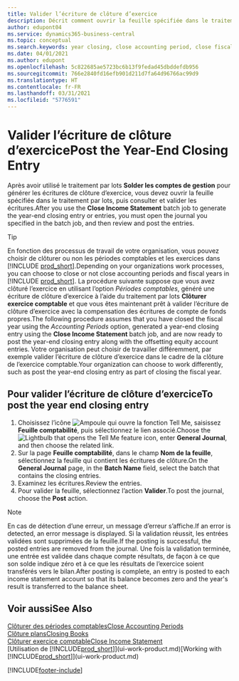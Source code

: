 ```yaml
---
title: Valider l’écriture de clôture d’exercice
description: Décrit comment ouvrir la feuille spécifiée dans le traitement par lots Clôturer exercice comptable, puis examiner et valider l’écriture de clôture de fin d’exercice.
author: edupont04
ms.service: dynamics365-business-central
ms.topic: conceptual
ms.search.keywords: year closing, close accounting period, close fiscal year, bank account detailed trial balance
ms.date: 04/01/2021
ms.author: edupont
ms.openlocfilehash: 5c822685ae5723bc6b13f9fedad45dbddefdb956
ms.sourcegitcommit: 766e2840fd16efb901d211d7fa64d96766ac99d9
ms.translationtype: HT
ms.contentlocale: fr-FR
ms.lasthandoff: 03/31/2021
ms.locfileid: "5776591"
---
```

# <a name="post-the-year-end-closing-entry"></a><span data-ttu-id="c4d4b-103">Valider l’écriture de clôture d’exercice</span><span class="sxs-lookup"><span data-stu-id="c4d4b-103">Post the Year-End Closing Entry</span></span>

<span data-ttu-id="c4d4b-104">Après avoir utilisé le traitement par lots **Solder les comptes de gestion** pour générer les écritures de clôture d’exercice, vous devez ouvrir la feuille spécifiée dans le traitement par lots, puis consulter et valider les écritures.</span><span class="sxs-lookup"><span data-stu-id="c4d4b-104">After you use the **Close Income Statement** batch job to generate the year-end closing entry or entries, you must open the journal you specified in the batch job, and then review and post the entries.</span></span>  

> [!TIP]
> <span data-ttu-id="c4d4b-105">En fonction des processus de travail de votre organisation, vous pouvez choisir de clôturer ou non les périodes comptables et les exercices dans [!INCLUDE [prod_short](includes/prod_short.md)].</span><span class="sxs-lookup"><span data-stu-id="c4d4b-105">Depending on your organizations work processes, you can choose to close or not close accounting periods and fiscal years in [!INCLUDE [prod_short](includes/prod_short.md)].</span></span> <span data-ttu-id="c4d4b-106">La procédure suivante suppose que vous avez clôturé l’exercice en utilisant l’option *Périodes comptables*, généré une écriture de clôture d’exercice à l’aide du traitement par lots **Clôturer exercice comptable** et que vous êtes maintenant prêt à valider l’écriture de clôture d’exercice avec la compensation des écritures de compte de fonds propres.</span><span class="sxs-lookup"><span data-stu-id="c4d4b-106">The following procedure assumes that you have closed the fiscal year using the *Accounting Periods* option, generated a year-end closing entry using the **Close Income Statement** batch job, and are now ready to post the year-end closing entry along with the offsetting equity account entries.</span></span> <span data-ttu-id="c4d4b-107">Votre organisation peut choisir de travailler différemment, par exemple valider l’écriture de clôture d’exercice dans le cadre de la clôture de l’exercice comptable.</span><span class="sxs-lookup"><span data-stu-id="c4d4b-107">Your organization can choose to work differently, such as post the year-end closing entry as part of closing the fiscal year.</span></span>

## <a name="to-post-the-year-end-closing-entry"></a><span data-ttu-id="c4d4b-108">Pour valider l’écriture de clôture d’exercice</span><span class="sxs-lookup"><span data-stu-id="c4d4b-108">To post the year end closing entry</span></span>

1. <span data-ttu-id="c4d4b-109">Choisissez l’icône ![Ampoule qui ouvre la fonction Tell Me](media/ui-search/search_small.png "Dites-moi ce que vous voulez faire"), saisissez **Feuille comptabilité**, puis sélectionnez le lien associé.</span><span class="sxs-lookup"><span data-stu-id="c4d4b-109">Choose the ![Lightbulb that opens the Tell Me feature](media/ui-search/search_small.png "Tell me what you want to do") icon, enter **General Journal**, and then choose the related link.</span></span>
2. <span data-ttu-id="c4d4b-110">Sur la page **Feuille comptabilité**, dans le champ **Nom de la feuille**, sélectionnez la feuille qui contient les écritures de clôture.</span><span class="sxs-lookup"><span data-stu-id="c4d4b-110">On the **General Journal** page, in the **Batch Name** field, select the batch that contains the closing entries.</span></span>
3. <span data-ttu-id="c4d4b-111">Examinez les écritures.</span><span class="sxs-lookup"><span data-stu-id="c4d4b-111">Review the entries.</span></span>
4. <span data-ttu-id="c4d4b-112">Pour valider la feuille, sélectionnez l’action **Valider**.</span><span class="sxs-lookup"><span data-stu-id="c4d4b-112">To post the journal, choose the **Post** action.</span></span>

> [!NOTE]  
> <span data-ttu-id="c4d4b-113">En cas de détection d’une erreur, un message d’erreur s’affiche.</span><span class="sxs-lookup"><span data-stu-id="c4d4b-113">If an error is detected, an error message is displayed.</span></span> <span data-ttu-id="c4d4b-114">Si la validation réussit, les entrées validées sont supprimées de la feuille.</span><span class="sxs-lookup"><span data-stu-id="c4d4b-114">If the posting is successful, the posted entries are removed from the journal.</span></span> <span data-ttu-id="c4d4b-115">Une fois la validation terminée, une entrée est validée dans chaque compte résultats, de façon à ce que son solde indique zéro et à ce que les résultats de l’exercice soient transférés vers le bilan.</span><span class="sxs-lookup"><span data-stu-id="c4d4b-115">After posting is complete, an entry is posted to each income statement account so that its balance becomes zero and the year's result is transferred to the balance sheet.</span></span>

## <a name="see-also"></a><span data-ttu-id="c4d4b-116">Voir aussi</span><span class="sxs-lookup"><span data-stu-id="c4d4b-116">See Also</span></span>

[<span data-ttu-id="c4d4b-117">Clôturer des périodes comptables</span><span class="sxs-lookup"><span data-stu-id="c4d4b-117">Close Accounting Periods</span></span>](year-close-account-periods.md)  
[<span data-ttu-id="c4d4b-118">Clôture plans</span><span class="sxs-lookup"><span data-stu-id="c4d4b-118">Closing Books</span></span>](year-close-books.md)  
[<span data-ttu-id="c4d4b-119">Clôturer exercice comptable</span><span class="sxs-lookup"><span data-stu-id="c4d4b-119">Close Income Statement</span></span>](year-close-income-statement.md)  
<span data-ttu-id="c4d4b-120">[Utilisation de [!INCLUDE[prod_short](includes/prod_short.md)]](ui-work-product.md)</span><span class="sxs-lookup"><span data-stu-id="c4d4b-120">[Working with [!INCLUDE[prod_short](includes/prod_short.md)]](ui-work-product.md)</span></span>


[!INCLUDE[footer-include](includes/footer-banner.md)]